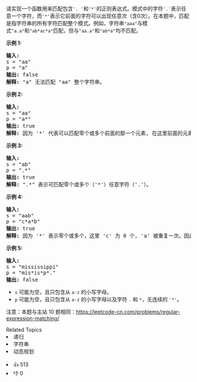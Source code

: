 <p>请实现一个函数用来匹配包含<code>'. '</code>和<code>'*'</code>的正则表达式。模式中的字符<code>'.'</code>表示任意一个字符，而<code>'*'</code>表示它前面的字符可以出现任意次（含0次）。在本题中，匹配是指字符串的所有字符匹配整个模式。例如，字符串<code>"aaa"</code>与模式<code>"a.a"</code>和<code>"ab*ac*a"</code>匹配，但与<code>"aa.a"</code>和<code>"ab*a"</code>均不匹配。</p>

<p><strong>示例 1:</strong></p>

<pre><strong>输入:</strong>
s = "aa"
p = "a"
<strong>输出:</strong> false
<strong>解释:</strong> "a" 无法匹配 "aa" 整个字符串。
</pre>

<p><strong>示例 2:</strong></p>

<pre><strong>输入:</strong>
s = "aa"
p = "a*"
<strong>输出:</strong> true
<strong>解释:</strong>&nbsp;因为 '*' 代表可以匹配零个或多个前面的那一个元素, 在这里前面的元素就是 'a'。因此，字符串 "aa" 可被视为 'a' 重复了一次。
</pre>

<p><strong>示例&nbsp;3:</strong></p>

<pre><strong>输入:</strong>
s = "ab"
p = ".*"
<strong>输出:</strong> true
<strong>解释:</strong>&nbsp;".*" 表示可匹配零个或多个（'*'）任意字符（'.'）。
</pre>

<p><strong>示例 4:</strong></p>

<pre><strong>输入:</strong>
s = "aab"
p = "c*a*b"
<strong>输出:</strong> true
<strong>解释:</strong>&nbsp;因为 '*' 表示零个或多个，这里 'c' 为 0 个, 'a' 被重复一次。因此可以匹配字符串 "aab"。
</pre>

<p><strong>示例 5:</strong></p>

<pre><strong>输入:</strong>
s = "mississippi"
p = "mis*is*p*."
<strong>输出:</strong> false</pre>

<ul> 
 <li><code>s</code>&nbsp;可能为空，且只包含从&nbsp;<code>a-z</code>&nbsp;的小写字母。</li> 
 <li><code>p</code>&nbsp;可能为空，且只包含从&nbsp;<code>a-z</code>&nbsp;的小写字母以及字符&nbsp;<code>.</code>&nbsp;和&nbsp;<code>*</code>，无连续的 <code>'*'</code>。</li> 
</ul>

<p>注意：本题与主站 10&nbsp;题相同：<a href="https://leetcode-cn.com/problems/regular-expression-matching/">https://leetcode-cn.com/problems/regular-expression-matching/</a></p>

<div><div>Related Topics</div><div><li>递归</li><li>字符串</li><li>动态规划</li></div></div><br><div><li>👍 513</li><li>👎 0</li></div>